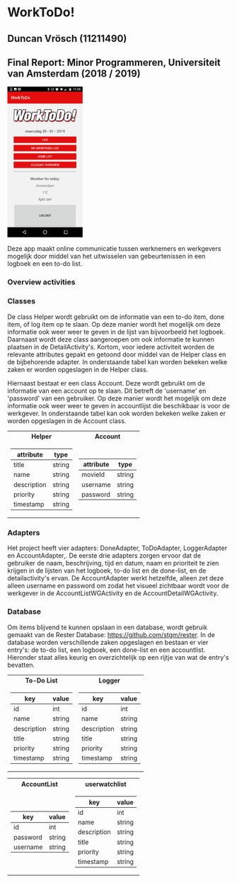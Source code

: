 WorkToDo!
===================

## Duncan Vrösch (11211490) ##

## Final Report: Minor Programmeren, Universiteit van Amsterdam (2018 / 2019) ##

<img src="/doc/Screenshot_20190130-115600.png" width="170"> 

Deze app maakt online communicatie tussen werknemers en werkgevers mogelijk door middel van het uitwisselen van gebeurtenissen in een logboek en een to-do list.

### Overview activities ###

### Classes ###
De class Helper wordt gebruikt om de informatie van een to-do item, done item, of log item op te slaan. Op deze manier wordt het mogelijk om deze informatie ook weer weer te geven in de lijst van bijvoorbeeld het logboek. Daarnaast wordt deze class aangeroepen om ook informatie te kunnen plaatsen in de DetailActivity's. Kortom, voor iedere activiteit worden de relevante attributes gepakt en getoond door middel van de Helper class en de bijbehorende adapter. In onderstaande tabel kan worden bekeken welke zaken er worden opgeslagen in de Helper class.

Hiernaast bestaat er een class Account. Deze wordt gebruikt om de informatie van een account op te slaan. Dit betreft de 'username' en 'password' van een gebruiker. Op deze manier wordt het mogelijk om deze informatie ook weer weer te geven in accountlijst die beschikbaar is voor de werkgever. In onderstaande tabel kan ook worden bekeken welke zaken er worden opgeslagen in de Account class.

<table>
<tr><th> Helper </th><th> Account </th></tr>
<tr><td>

|attribute| type |
|--|--|
| title | string|
| name | string | 
| description | string |
| priority | string |
| timestamp | string |

</td><td>

|attribute| type |
|--|--|
|movieId| string|
| username | string | 
| password | string |

</td></tr> </table>


### Adapters ###
Het project heeft vier adapters: DoneAdapter, ToDoAdapter, LoggerAdapter en AccountAdapter,. De eerste drie adapters zorgen ervoor dat de gebruiker de naam, beschrijving, tijd en datum, naam en prioriteit te zien krijgen in de lijsten van het logboek, to-do list en de done-list, en de detailactivity's ervan. De AccountAdapter werkt hetzelfde, alleen zet deze alleen username en password om zodat het visueel zichtbaar wordt voor de werkgever in de AccountListWGActivity en de AccountDetailWGActivity.


### Database ###
Om items blijvend te kunnen opslaan in een database, wordt gebruik gemaakt van de Rester Database: https://github.com/stgm/rester. In de database worden verschillende zaken opgeslagen en bestaan er vier entry's: de to-do list, een logboek, een done-list en een accountlist. Hieronder staat alles keurig en overzichtelijk op een rijtje van wat de entry's bevatten.

<table>
<tr><th> To-Do List </th><th> Logger </th></tr>
<tr><td>

|key| value |
|--|--|
| id | int|
| name | string | 
| description | string |
| title | string |
| priority | string |
| timestamp | string |

</td><td>

|key| value |
|--|--|
| id | int|
| name | string | 
| description | string |
| title | string |
| priority | string |
| timestamp | string |

</td></tr> </table>

<table>
<tr><th> AccountList </th><th> userwatchlist </th></tr>
<tr><td>

|key| value |
|--|--|
| id | int|
| password | string | 
| username | string |

</td><td>

|key| value |
|--|--|
| id | int|
| name | string | 
| description | string |
| title | string |
| priority | string |
| timestamp | string |

</td></tr> </table>
